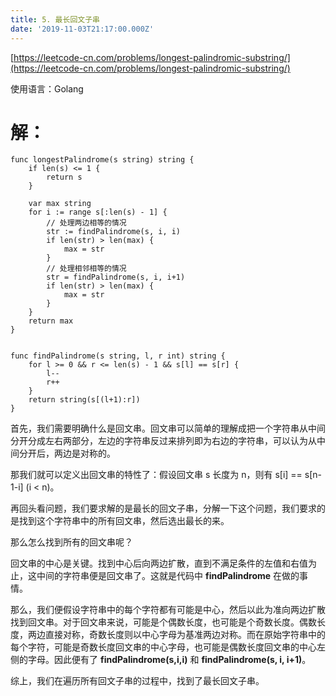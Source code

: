 ```yaml
---
title: 5. 最长回文子串
date: '2019-11-03T21:17:00.000Z'
---
```


[https://leetcode-cn.com/problems/longest-palindromic-substring/](https://leetcode-cn.com/problems/longest-palindromic-substring/)

使用语言：Golang

# 解：
```
func longestPalindrome(s string) string {
    if len(s) <= 1 {
        return s
    }
    
    var max string
    for i := range s[:len(s) - 1] {
        // 处理两边相等的情况
        str := findPalindrome(s, i, i)
        if len(str) > len(max) {
            max = str
        }
        // 处理相邻相等的情况
        str = findPalindrome(s, i, i+1)
        if len(str) > len(max) {
            max = str
        }
    }
    return max
}


func findPalindrome(s string, l, r int) string {
    for l >= 0 && r <= len(s) - 1 && s[l] == s[r] {
        l--
        r++
    }
    return string(s[(l+1):r])
}
```
首先，我们需要明确什么是回文串。回文串可以简单的理解成把一个字符串从中间分开分成左右两部分，左边的字符串反过来排列即为右边的字符串，可以认为从中间分开后，两边是对称的。

那我们就可以定义出回文串的特性了：假设回文串 s 长度为 n，则有 s[i] == s[n-1-i]  (i < n)。

再回头看问题，我们要求解的是最长的回文子串，分解一下这个问题，我们要求的是找到这个字符串中的所有回文串，然后选出最长的来。

那么怎么找到所有的回文串呢？

回文串的中心是关键。找到中心后向两边扩散，直到不满足条件的左值和右值为止，这中间的字符串便是回文串了。这就是代码中 **findPalindrome** 在做的事情。

那么，我们便假设字符串中的每个字符都有可能是中心，然后以此为准向两边扩散找到回文串。对于回文串来说，可能是个偶数长度，也可能是个奇数长度。偶数长度，两边直接对称，奇数长度则以中心字母为基准两边对称。而在原始字符串中的每个字符，可能是奇数长度回文串的中心字母，也可能是偶数长度回文串的中心左侧的字母。因此便有了 **findPalindrome(s,i,i)** 和 **findPalindrome(s, i, i+1)**。

综上，我们在遍历所有回文子串的过程中，找到了最长回文子串。
